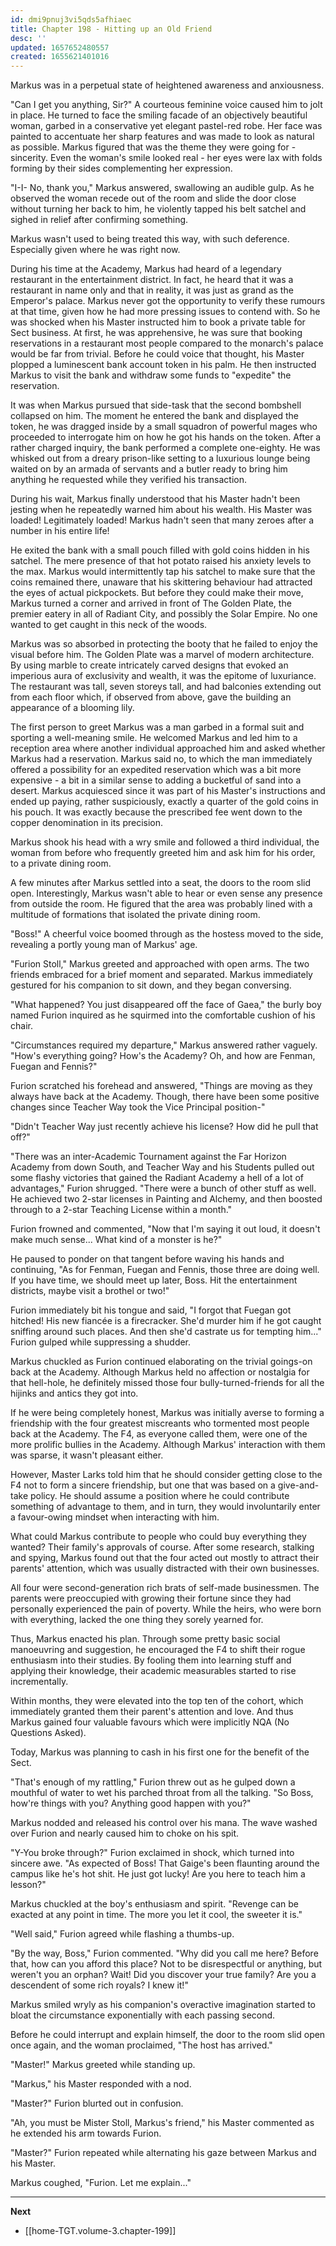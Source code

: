 ```yaml
---
id: dmi9pnuj3vi5qds5afhiaec
title: Chapter 198 - Hitting up an Old Friend
desc: ''
updated: 1657652480557
created: 1655621401016
---
```


Markus was in a perpetual state of heightened awareness and anxiousness.

"Can I get you anything, Sir?" A courteous feminine voice caused him to jolt in place. He turned to face the smiling facade of an objectively beautiful woman, garbed in a conservative yet elegant pastel-red robe. Her face was painted to accentuate her sharp features and was made to look as natural as possible. Markus figured that was the theme they were going for - sincerity. Even the woman's smile looked real - her eyes were lax with folds forming by their sides complementing her expression.

"I-I- No, thank you," Markus answered, swallowing an audible gulp. As he observed the woman recede out of the room and slide the door close without turning her back to him, he violently tapped his belt satchel and sighed in relief after confirming something.

Markus wasn't used to being treated this way, with such deference. Especially given where he was right now.

During his time at the Academy, Markus had heard of a legendary restaurant in the entertainment district. In fact, he heard that it was a restaurant in name only and that in reality, it was just as grand as the Emperor's palace. Markus never got the opportunity to verify these rumours at that time, given how he had more pressing issues to contend with. So he was shocked when his Master instructed him to book a private table for Sect business. At first, he was apprehensive, he was sure that booking reservations in a restaurant most people compared to the monarch's palace would be far from trivial. Before he could voice that thought, his Master plopped a luminescent bank account token in his palm. He then instructed Markus to visit the bank and withdraw some funds to "expedite" the reservation.

It was when Markus pursued that side-task that the second bombshell collapsed on him. The moment he entered the bank and displayed the token, he was dragged inside by a small squadron of powerful mages who proceeded to interrogate him on how he got his hands on the token. After a rather charged inquiry, the bank performed a complete one-eighty. He was whisked out from a dreary prison-like setting to a luxurious lounge being waited on by an armada of servants and a butler ready to bring him anything he requested while they verified his transaction.

During his wait, Markus finally understood that his Master hadn't been jesting when he repeatedly warned him about his wealth. His Master was loaded! Legitimately loaded! Markus hadn't seen that many zeroes after a number in his entire life!

He exited the bank with a small pouch filled with gold coins hidden in his satchel. The mere presence of that hot potato raised his anxiety levels to the max. Markus would intermittently tap his satchel to make sure that the coins remained there, unaware that his skittering behaviour had attracted the eyes of actual pickpockets. But before they could make their move, Markus turned a corner and arrived in front of The Golden Plate, the premier eatery in all of Radiant City, and possibly the Solar Empire. No one wanted to get caught in this neck of the woods.

Markus was so absorbed in protecting the booty that he failed to enjoy the visual before him. The Golden Plate was a marvel of modern architecture. By using marble to create intricately carved designs that evoked an imperious aura of exclusivity and wealth, it was the epitome of luxuriance. The restaurant was tall, seven storeys tall, and had balconies extending out from each floor which, if observed from above, gave the building an appearance of a blooming lily.

The first person to greet Markus was a man garbed in a formal suit and sporting a well-meaning smile. He welcomed Markus and led him to a reception area where another individual approached him and asked whether Markus had a reservation. Markus said no, to which the man immediately offered a possibility for an expedited reservation which was a bit more expensive - a bit in a similar sense to adding a bucketful of sand into a desert. Markus acquiesced since it was part of his Master's instructions and ended up paying, rather suspiciously, exactly a quarter of the gold coins in his pouch. It was exactly because the prescribed fee went down to the copper denomination in its precision.

Markus shook his head with a wry smile and followed a third individual, the woman from before who frequently greeted him and ask him for his order, to a private dining room.

A few minutes after Markus settled into a seat, the doors to the room slid open. Interestingly, Markus wasn't able to hear or even sense any presence from outside the room. He figured that the area was probably lined with a multitude of formations that isolated the private dining room.

"Boss!" A cheerful voice boomed through as the hostess moved to the side, revealing a portly young man of Markus' age.

"Furion Stoll," Markus greeted and approached with open arms. The two friends embraced for a brief moment and separated. Markus immediately gestured for his companion to sit down, and they began conversing.

"What happened? You just disappeared off the face of Gaea," the burly boy named Furion inquired as he squirmed into the comfortable cushion of his chair. 

"Circumstances required my departure," Markus answered rather vaguely. "How's everything going? How's the Academy? Oh, and how are Fenman, Fuegan and Fennis?"

Furion scratched his forehead and answered, "Things are moving as they always have back at the Academy. Though, there have been some positive changes since Teacher Way took the Vice Principal position-"

"Didn't Teacher Way just recently achieve his license? How did he pull that off?"

"There was an inter-Academic Tournament against the Far Horizon Academy from down South, and Teacher Way and his Students pulled out some flashy victories that gained the Radiant Academy a hell of a lot of advantages," Furion shrugged. "There were a bunch of other stuff as well. He achieved two 2-star licenses in Painting and Alchemy, and then boosted through to a 2-star Teaching License within a month."

Furion frowned and commented, "Now that I'm saying it out loud, it doesn't make much sense... What kind of a monster is he?"

He paused to ponder on that tangent before waving his hands and continuing, "As for Fenman, Fuegan and Fennis, those three are doing well. If you have time, we should meet up later, Boss. Hit the entertainment districts, maybe visit a brothel or two!"

Furion immediately bit his tongue and said, "I forgot that Fuegan got hitched! His new fiancée is a firecracker. She'd murder him if he got caught sniffing around such places. And then she'd castrate us for tempting him..." Furion gulped while suppressing a shudder.

Markus chuckled as Furion continued elaborating on the trivial goings-on back at the Academy. Although Markus held no affection or nostalgia for that hell-hole, he definitely missed those four bully-turned-friends for all the hijinks and antics they got into.

If he were being completely honest, Markus was initially averse to forming a friendship with the four greatest miscreants who tormented most people back at the Academy. The F4, as everyone called them, were one of the more prolific bullies in the Academy. Although Markus' interaction with them was sparse, it wasn't pleasant either.

However, Master Larks told him that he should consider getting close to the F4 not to form a sincere friendship, but one that was based on a give-and-take policy. He should assume a position where he could contribute something of advantage to them, and in turn, they would involuntarily enter a favour-owing mindset when interacting with him.

What could Markus contribute to people who could buy everything they wanted? Their family's approvals of course. After some research, stalking and spying, Markus found out that the four acted out mostly to attract their parents' attention, which was usually distracted with their own businesses. 

All four were second-generation rich brats of self-made businessmen. The parents were preoccupied with growing their fortune since they had personally experienced the pain of poverty. While the heirs, who were born with everything, lacked the one thing they sorely yearned for.

Thus, Markus enacted his plan. Through some pretty basic social manoeuvring and suggestion, he encouraged the F4 to shift their rogue enthusiasm into their studies. By fooling them into learning stuff and applying their knowledge, their academic measurables started to rise incrementally.

Within months, they were elevated into the top ten of the cohort, which immediately granted them their parent's attention and love. And thus Markus gained four valuable favours which were implicitly NQA (No Questions Asked).

Today, Markus was planning to cash in his first one for the benefit of the Sect.

"That's enough of my rattling," Furion threw out as he gulped down a mouthful of water to wet his parched throat from all the talking. "So Boss, how're things with you? Anything good happen with you?"

Markus nodded and released his control over his mana. The wave washed over Furion and nearly caused him to choke on his spit.

"Y-You broke through?" Furion exclaimed in shock, which turned into sincere awe. "As expected of Boss! That Gaige's been flaunting around the campus like he's hot shit. He just got lucky! Are you here to teach him a lesson?"

Markus chuckled at the boy's enthusiasm and spirit. "Revenge can be exacted at any point in time. The more you let it cool, the sweeter it is."

"Well said," Furion agreed while flashing a thumbs-up.

"By the way, Boss," Furion commented. "Why did you call me here? Before that, how can you afford this place? Not to be disrespectful or anything, but weren't you an orphan? Wait! Did you discover your true family? Are you a descendent of some rich royals? I knew it!"

Markus smiled wryly as his companion's overactive imagination started to bloat the circumstance exponentially with each passing second.

Before he could interrupt and explain himself, the door to the room slid open once again, and the woman proclaimed, "The host has arrived."

"Master!" Markus greeted while standing up.

"Markus," his Master responded with a nod.

"Master?" Furion blurted out in confusion.

"Ah, you must be Mister Stoll, Markus's friend," his Master commented as he extended his arm towards Furion.

"Master?" Furion repeated while alternating his gaze between Markus and his Master.

Markus coughed, "Furion. Let me explain..."

____

**Next**
* [[home-TGT.volume-3.chapter-199]]
